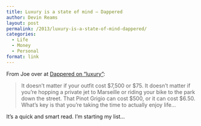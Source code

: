 ```yaml
---
title: Luxury is a state of mind — Dappered
author: Devin Reams
layout: post
permalink: /2013/luxury-is-a-state-of-mind-dappered/
categories:
  - Life
  - Money
  - Personal
format: link
---
```

From Joe over at [Dappered on &#8220;luxury&#8221;][1]:

> It doesn’t matter if your outfit cost $7,500 or $75. It doesn’t matter if you’re hopping a private jet to Marseille or riding your bike to the park down the street. That Pinot Grigio can cost $500, or it can cost $6.50. What’s key is that you’re taking the time to actually enjoy life&#8230; 

It&#8217;s a quick and smart read. I&#8217;m starting my list&#8230;

 [1]: http://dappered.com/2013/05/luxury-is-a-state-of-mind/